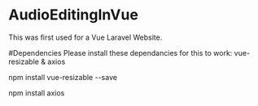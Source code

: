 # AudioEditingInVue
This was first used for a Vue Laravel Website.


#Dependencies
Please install these dependancies for this to work:
vue-resizable
&
axios

npm install vue-resizable --save

npm install axios

